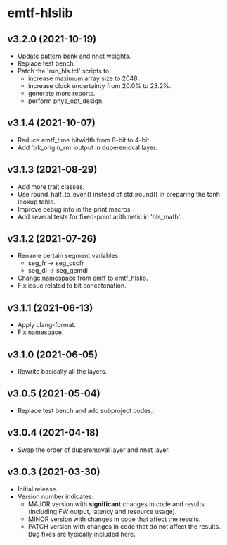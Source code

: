 # emtf-hlslib

## v3.2.0 (2021-10-19)

- Update pattern bank and nnet weights.
- Replace test bench.
- Patch the 'run_hls.tcl' scripts to:
  - increase maximum array size to 2048.
  - increase clock uncertainty from 20.0% to 23.2%.
  - generate more reports.
  - perform phys_opt_design.

## v3.1.4 (2021-10-07)

- Reduce emtf_time bitwidth from 6-bit to 4-bit.
- Add 'trk_origin_rm' output in duperemoval layer.

## v3.1.3 (2021-08-29)

- Add more trait classes.
- Use round_half_to_even() instead of std::round() in preparing the tanh lookup table.
- Improve debug info in the print macros.
- Add several tests for fixed-point arithmetic in 'hls_math'.

## v3.1.2 (2021-07-26)

- Rename certain segment variables:
  - seg_fr -> seg_cscfr
  - seg_dl -> seg_gemdl
- Change namespace from emtf to emtf_hlslib.
- Fix issue related to bit concatenation.

## v3.1.1 (2021-06-13)

- Apply clang-format.
- Fix namespace.

## v3.1.0 (2021-06-05)

- Rewrite basically all the layers.

## v3.0.5 (2021-05-04)

- Replace test bench and add subproject codes.

## v3.0.4 (2021-04-18)

- Swap the order of duperemoval layer and nnet layer.

## v3.0.3 (2021-03-30)

- Initial release.
- Version number indicates:
  - MAJOR version with **significant** changes in code and results (including FW output, latency and resource usage).
  - MINOR version with changes in code that affect the results.
  - PATCH version with changes in code that do not affect the results. Bug fixes are typically included here.
